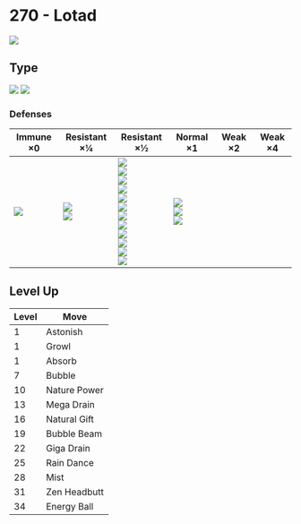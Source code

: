 # 270 - Lotad
![][270]

## Type

![][water]  ![][grass]

### Defenses

Immune ×0 | Resistant ×¼ | Resistant ×½ | Normal ×1 | Weak ×2 | Weak ×4
---       | ---          | ---          | ---       | ---     | ---
| ![][water]<br> | ![][ground]<br> ![][steel]<br> | ![][normal]<br> ![][fighting]<br> ![][rock]<br> ![][ghost]<br> ![][fire]<br> ![][grass]<br> ![][electric]<br> ![][psychic]<br> ![][ice]<br> ![][dragon]<br> ![][dark]<br> ![][fairy]<br> | ![][flying]<br> ![][poison]<br> ![][bug]<br> | | 

## Level Up

Level | Move
---   | ---
  1   | Astonish
  1   | Growl
  1   | Absorb
  7   | Bubble
 10   | Nature Power
 13   | Mega Drain
 16   | Natural Gift
 19   | Bubble Beam
 22   | Giga Drain
 25   | Rain Dance
 28   | Mist
 31   | Zen Headbutt
 34   | Energy Ball

[270]: ../img/pokemon/270.png
[normal]: ../img/types/normal.png
[fire]: ../img/types/fire.png
[fighting]: ../img/types/fighting.png
[water]: ../img/types/water.png
[flying]: ../img/types/flying.png
[grass]: ../img/types/grass.png
[poison]: ../img/types/poison.png
[electric]: ../img/types/electric.png
[ground]: ../img/types/ground.png
[psychic]: ../img/types/psychic.png
[rock]: ../img/types/rock.png
[ice]: ../img/types/ice.png
[bug]: ../img/types/bug.png
[dragon]: ../img/types/dragon.png
[ghost]: ../img/types/ghost.png
[dark]: ../img/types/dark.png
[steel]: ../img/types/steel.png
[fairy]: ../img/types/fairy.png
